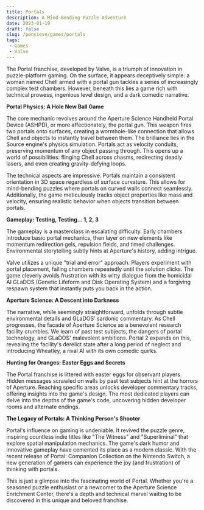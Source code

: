 ```yaml
---
title: Portals
description: A Mind-Bending Puzzle Adventure
date: 2023-01-19
draft: false
slug: /pensieve/games/portals
tags:
 - Games
 - Valve
---
```


The Portal franchise, developed by Valve, is a triumph of innovation in puzzle-platform gaming. On the surface, it appears deceptively simple: a woman named Chell armed with a portal gun tackles a series of increasingly complex test chambers. However, beneath this lies a game rich with technical prowess, ingenious level design, and a dark comedic narrative. 

**Portal Physics: A Hole New Ball Game**

The core mechanic revolves around the Aperture Science Handheld Portal Device (ASHPD), or more affectionately, the portal gun. This weapon fires two portals onto surfaces, creating a wormhole-like connection that allows Chell and objects to instantly travel between them. The brilliance lies in the Source engine's physics simulation. Portals act as velocity conduits, preserving momentum of any object passing through. This opens up a world of possibilities: flinging Chell across chasms, redirecting deadly lasers, and even creating gravity-defying loops. 

The technical aspects are impressive. Portals maintain a consistent orientation in 3D space regardless of surface curvature. This allows for mind-bending puzzles where portals on curved walls connect seamlessly. Additionally, the game meticulously tracks object properties like mass and velocity, ensuring realistic behavior when objects transition between portals. 

**Gameplay: Testing, Testing... 1, 2, 3**

The gameplay is a masterclass in escalating difficulty. Early chambers introduce basic portal mechanics, then layer on new elements like momentum redirection gels, repulsion fields, and timed challenges. Environmental storytelling subtly hints at Aperture's history, adding intrigue. 

Valve utilizes a unique "trial and error" approach. Players experiment with portal placement, failing chambers repeatedly until the solution clicks. The game cleverly avoids frustration with its witty dialogue from the homicidal AI GLaDOS (Genetic Lifeform and Disk Operating System) and a forgiving respawn system that instantly puts you back in the action.

**Aperture Science: A Descent into Darkness**

The narrative, while seemingly straightforward, unfolds through subtle environmental details and GLaDOS' sardonic commentary. As Chell progresses, the facade of Aperture Science as a benevolent research facility crumbles. We learn of past test subjects, the dangers of portal technology, and GLaDOS' malevolent ambitions. Portal 2 expands on this, revealing the facility's derelict state after a long period of neglect and introducing Wheatley, a rival AI with its own comedic quirks.

**Hunting for Oranges: Easter Eggs and Secrets**

The Portal franchise is littered with easter eggs for observant players. Hidden messages scrawled on walls by past test subjects hint at the horrors of Aperture. Reaching specific areas unlocks developer commentary tracks, offering insights into the game's design. The most dedicated players can delve into the depths of the game's code, uncovering hidden developer rooms and alternate endings.

**The Legacy of Portals: A Thinking Person's Shooter**

Portal's influence on gaming is undeniable. It revived the puzzle genre, inspiring countless indie titles like "The Witness" and "Superliminal" that explore spatial manipulation mechanics. The game's dark humor and innovative gameplay have cemented its place as a modern classic. With the recent release of Portal: Companion Collection on the Nintendo Switch, a new generation of gamers can experience the joy (and frustration) of thinking with portals.
 
This is just a glimpse into the fascinating world of Portal. Whether you're a seasoned puzzle enthusiast or a newcomer to the Aperture Science Enrichment Center, there's a depth and technical marvel waiting to be discovered in this unique and beloved franchise. 
